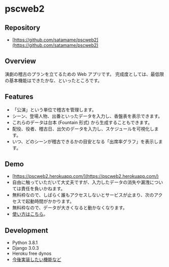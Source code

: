 # pscweb2

## Repository

- [https://github.com/satamame/pscweb2](https://github.com/satamame/pscweb2)

## Overview

演劇の稽古のプランを立てるための Web アプリです。
完成度としては、最低限の基本機能はできたかな、といったところです。

## Features

- 「公演」という単位で稽古を管理します。
- シーン、登場人物、出番といったデータを入力し、香盤表を表示できます。
- これらのデータは台本 (Fountain 形式) から生成することもできます。
- 配役、役者、稽古日、出欠のデータを入力し、スケジュールを可視化します。
- いつ、どのシーンが稽古できるかの目安となる「出席率グラフ」を表示します。

## Demo

- [https://pscweb2.herokuapp.com/](https://pscweb2.herokuapp.com/)
- 自由に触っていただいて大丈夫ですが、入力したデータの消失や漏洩については責任を負いかねます。
- 無料枠なので、しばらく誰もアクセスしないとサービスが止まり、次のアクセスで起動時間がかかります。
- 無料枠なので、データが大きくなると動かなくなります。
- [使い方はこちら](demo_help/index.md)。

## Development

- Python 3.8.1
- Django 3.0.3
- Heroku free dynos
- [今後実装したい機能など](todo.md)
